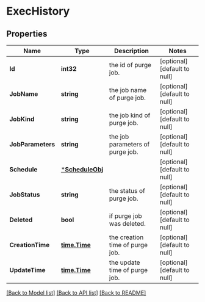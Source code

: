# ExecHistory

## Properties
Name | Type | Description | Notes
------------ | ------------- | ------------- | -------------
**Id** | **int32** | the id of purge job. | [optional] [default to null]
**JobName** | **string** | the job name of purge job. | [optional] [default to null]
**JobKind** | **string** | the job kind of purge job. | [optional] [default to null]
**JobParameters** | **string** | the job parameters of purge job. | [optional] [default to null]
**Schedule** | [***ScheduleObj**](ScheduleObj.md) |  | [optional] [default to null]
**JobStatus** | **string** | the status of purge job. | [optional] [default to null]
**Deleted** | **bool** | if purge job was deleted. | [optional] [default to null]
**CreationTime** | [**time.Time**](time.Time.md) | the creation time of purge job. | [optional] [default to null]
**UpdateTime** | [**time.Time**](time.Time.md) | the update time of purge job. | [optional] [default to null]

[[Back to Model list]](../README.md#documentation-for-models) [[Back to API list]](../README.md#documentation-for-api-endpoints) [[Back to README]](../README.md)


